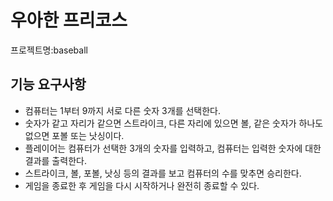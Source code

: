 # 우아한 프리코스

프로젝트명:baseball

## 기능 요구사항

* 컴퓨터는 1부터 9까지 서로 다른 숫자 3개를 선택한다.
* 숫자가 같고 자리가 같으면 스트라이크, 다른 자리에 있으면 볼, 같은 숫자가 하나도 없으면 포볼 또는 낫싱이다. 
* 플레이어는 컴퓨터가 선택한 3개의 숫자를 입력하고, 컴퓨터는 입력한 숫자에 대한 결과를 출력한다. 
* 스트라이크, 볼, 포볼, 낫싱 등의 결과를 보고 컴퓨터의 수를 맞추면 승리한다.
* 게임을 종료한 후 게임을 다시 시작하거나 완전히 종료할 수 있다.

